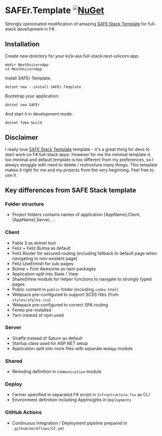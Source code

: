 ﻿# SAFEr.Template [![NuGet](https://img.shields.io/nuget/v/SAFEr.Template.svg?style=flat-square)](https://www.nuget.org/packages/SAFEr.Template/)

Strongly opinionated modification of amazing [SAFE Stack Template](https://safe-stack.github.io/) for full-stack development in F#.

## Installation

Create new directory for your kick-ass full-stack next-unicorn app:

    mkdir NextUnicornApp
    cd NextUnicornApp
    
Install SAFEr Template:

    dotnet new --install SAFEr.Template

Bootstrap your application:

    dotnet new SAFEr

And start it in development mode:

    dotnet fake build

## Disclaimer

I really love [SAFE Stack Template](https://safe-stack.github.io/) template - it's a great thing for devs to start work on F# full-stack apps. However for me the minimal template is too minimal and default template is too different from my preferences, so I always struggle with need to delete / restructure many things. This template makes it right for me and my projects from the very beginning. Feel free to use it.

## Key differences from SAFE Stack template

### Folder structure

- Project folders contains names of application [AppName].Client, [AppName].Server, ...

### Client

- Fable 3 as dotnet tool
- Feliz + Feliz.Bulma as default
- Feliz.Router for secured routing (including fallback to default page when navigating to non-existent page)
- Feliz.UseElmish for sub-pages
- Bulma + Font Awesome as npm packages
- Application split into State / View
- SharedView module for helper functions to navigate to strongly typed pages
- Public content in `public` folder (including `index.html`)
- Webpack pre-configured to support SCSS files (from `styles/styles.css`)
- Webpack pre-configured to correct SPA routing
- Femto pre-installed
- Yarn instead of npm used

### Server

- Giraffe instead of Saturn as default
- Startup class used for ASP.NET setup
- Application split into more files with separate `WebApp` module

### Shared

- Remoting definition in `Communication` module

### Deploy

- Farmer specified in separated F# script in `Infrastructure.fsx` as CLI
- Environment definition including AppInsights in `Deployments`

### GitHub Actions

- Continuous Integration / Deployment pipeline prepared in `.github/workflows/CI.yml`